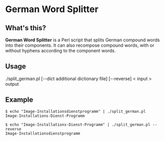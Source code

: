 German Word Splitter 
====================

What's this?
------------

**German Word Splitter** is a Perl script that splits German compound words into their components. It can also recompose compound words, with or without hyphens according to the component words.

Usage
-----
./split_german.pl [--dict additional dictionary file] [--reverse] < input > output

Example
-------

    $ echo "Image-Installationsdienstprogramm" | ./split_german.pl
    Image-Installations-Dienst-Programm

    $ echo "Image-Installations-Dienst-Programm" | ./split_german.pl --reverse
    Image-Installationsdienstprogramm

